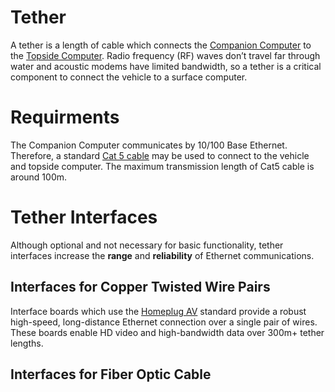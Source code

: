 # Tether

A tether is a length of cable which connects the [Companion Computer]() to the [Topside Computer](). Radio frequency (RF) waves don’t travel far through water and acoustic modems have limited bandwidth, so a tether is a critical component to connect the vehicle to a surface computer.

# Requirments

The Companion Computer communicates by 10/100 Base Ethernet. Therefore, a standard [Cat 5 cable](https://en.wikipedia.org/wiki/Category_5_cable) may be used to connect to the vehicle and topside computer. The maximum transmission length of Cat5 cable is around 100m.

# Tether Interfaces

Although optional and not necessary for basic functionality, tether interfaces increase the **range** and **reliability** of Ethernet communications.

## Interfaces for Copper Twisted Wire Pairs


Interface boards which use the [Homeplug AV](https://en.wikipedia.org/wiki/HomePlug#HomePlug_AV) standard provide a robust high-speed, long-distance Ethernet connection over a single pair of wires. These boards enable HD video and high-bandwidth data over 300m+ tether lengths.

## Interfaces for Fiber Optic Cable

